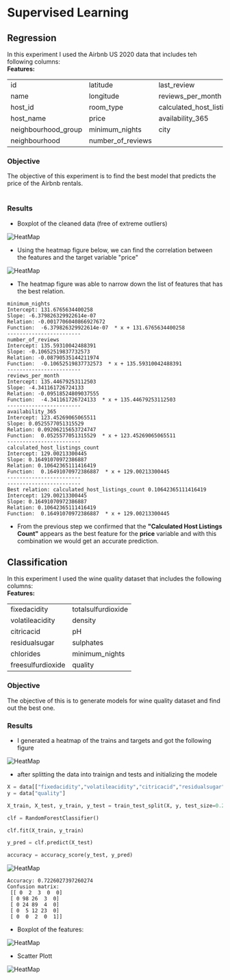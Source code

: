 # Supervised Learning
## Regression
In this experiment I used the Airbnb US 2020 data that includes teh following columns:
<br>
**Features:**

|                     |                   |                                |
|---------------------|-------------------|--------------------------------|
| id                  | latitude          | last_review                    |
| name                | longitude         | reviews_per_month              |
| host_id             | room_type         | calculated_host_listings_count |
| host_name           | price             | availability_365               |
| neighbourhood_group | minimum_nights    | city                           |
| neighbourhood       | number_of_reviews |                                |

### Objective
The objective of this experiment is to find the best model that predicts the price of the Airbnb rentals.
<br><br>
### Results
* Boxplot of the cleaned data (free of extreme outliers)

![HeatMap](img/Figure_2.png)
<br>
* Using the heatmap figure below, we can find the correlation between the features and the target variable "price"

![HeatMap](img/Figure_3.png)
* The heatmap figure was able to narrow down the list of features that has the best relation.
```390.0 -114.0
minimum_nights
Intercept: 131.6765634400258
Slope: -6.379826329922614e-07
Relation: -0.0017706040866927672
Function:  -6.379826329922614e-07  * x + 131.6765634400258
------------------------
number_of_reviews
Intercept: 135.59310042488391
Slope: -0.10652519837732573
Relation: -0.08790535144211974
Function:  -0.10652519837732573  * x + 135.59310042488391
------------------------
reviews_per_month
Intercept: 135.44679253112503
Slope: -4.341161726724133
Relation: -0.09518524809037555
Function:  -4.341161726724133  * x + 135.44679253112503
------------------------
availability_365
Intercept: 123.45269065065511
Slope: 0.0525577051315529
Relation: 0.09206215653724747
Function:  0.0525577051315529  * x + 123.45269065065511
------------------------
calculated_host_listings_count
Intercept: 129.00213300445
Slope: 0.16491070972386887
Relation: 0.10642365111416419
Function:  0.16491070972386887  * x + 129.00213300445
------------------------
------------------------
Best relation: calculated_host_listings_count 0.10642365111416419
Intercept: 129.00213300445
Slope: 0.16491070972386887
Relation: 0.10642365111416419
Function:  0.16491070972386887  * x + 129.00213300445
```
* From the previous step we confirmed that the **"Calculated Host Listings Count"** appears as the best feature for the 
**price** variable and with this combination we would get an accurate prediction.
## Classification
In this experiment I used the wine quality dataset that includes the following
columns:
<br>
**Features:**

|                   |                    |
|-------------------|--------------------|
| fixedacidity      | totalsulfurdioxide | 
| volatileacidity   | density            |
| citricacid        | pH                 |
| residualsugar     | sulphates          |
| chlorides         | minimum_nights     |
| freesulfurdioxide | quality            |


### Objective
The objective of this is to generate models for wine quality dataset and find out the best one.
### Results
* I generated a heatmap of the trains and targets and got the following figure

![HeatMap](img/Classification-Figure_1.png)
* after splitting the data into trainign and tests and initializing the modele
```python
X = data[["fixedacidity","volatileacidity","citricacid","residualsugar","chlorides","freesulfurdioxide","totalsulfurdioxide","density","pH","sulphates","alcohol"]]
y = data["quality"]

X_train, X_test, y_train, y_test = train_test_split(X, y, test_size=0.2)

clf = RandomForestClassifier()

clf.fit(X_train, y_train)

y_pred = clf.predict(X_test)

accuracy = accuracy_score(y_test, y_pred)
```
![HeatMap](img/Classification-Figure_5.png)
```text
Accuracy: 0.7226027397260274
Confusion matrix:
 [[ 0  2  3  0  0]
 [ 0 98 26  3  0]
 [ 0 24 89  4  0]
 [ 0  5 12 23  0]
 [ 0  0  2  0  1]]
```
* Boxplot of the features:

![HeatMap](img/Classification-Figure_3.png)
* Scatter Plott

![HeatMap](img/Classification-Figure_4.png)


